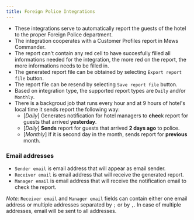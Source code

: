 ```yaml
---
title: Foreign Police Integrations
---
```


- These integrations serve to automatically report the guests of the hotel to the proper Foreign Police department.
- The integration cooperates with a Customer Profiles report in Mews Commander.
- The report can't contain any red cell to have succesfully filled all informations needed for the integration, the more red on the report, the more informations needs to be filled in.
- The generated report file can be obtained by selecting `Export report file` button.
- The report file can be resend by selecting `Save report file` button.
- Based on integration type, the supported report types are `Daily` and/or `Monthly`.
- There is a backgroud job that runs every hour and at 9 hours of hotel's local time it sends report the following way:
   - [*Daily*] Generates notification for hotel managers to **chec**k report for guests that arrived **yesterday**.
   - [*Daily*] **Sends** report for guests that arrived **2 days ago** to police.
   - [*Monthly*] If it is second day in the month, sends report for **previous** month.

### Email addresses

- `Sender email` is email address that will appear as email sender.
- `Receiver email` is email address that will receive the generated report.
- `Manager email` is email address that will receive the notification email to check the report.

*Note:* `Receiver email` and `Manager email` fields can contain either one email address or multiple addresses separated by `;` or by `,`. In case of multiple addresses, email will be sent to all addresses.
